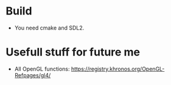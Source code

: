 # Build
- You need cmake and SDL2.

# Usefull stuff for future me
- All OpenGL functions: https://registry.khronos.org/OpenGL-Refpages/gl4/
